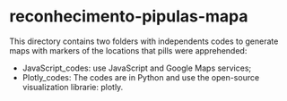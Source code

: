 # reconhecimento-pipulas-mapa

This directory contains two folders with independents codes to generate maps with markers of the locations that pills were apprehended:

* JavaScript_codes: use JavaScript and Google Maps services;
* Plotly_codes: The codes are in Python and use the open-source visualization librarie: plotly.
